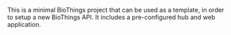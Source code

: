 This is a minimal BioThings project that can be used as a template,
in order to setup a new BioThings API. It includes a pre-configured
hub and web application.
